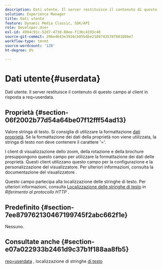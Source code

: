 ```yaml
---
description: Dati utente. Il server restituisce il contenuto di questo campo al client in risposta a req=userdata.
solution: Experience Manager
title: Dati utente
feature: Dynamic Media Classic, SDK/API
role: Developer,User
exl-id: 4994c91c-52d7-473d-88ee-f136c4193c40
source-git-commit: 206e4643e3926cb85b4be2189743578f88180be7
workflow-type: tm+mt
source-wordcount: '128'
ht-degree: 8%

---
```


# Dati utente{#userdata}

Dati utente. Il server restituisce il contenuto di questo campo al client in risposta a req=userdata.

## Proprietà {#section-06f2002b77d54a64be07f12fff54ad13}

Valore stringa di testo. Si consiglia di utilizzare la formattazione [dati proprietà](/help/aem-is-ir-api/is-api/image-catalog/image-serving-api-ref/c-image-catalog-reference/c-overview/c-common-data-types/r-property-data.md). Se la formattazione dei dati della proprietà non viene utilizzata, la stringa di testo non deve contenere il carattere &#39;=&#39;.

I client di visualizzazione dello zoom, della rotazione e della brochure presuppongono questo campo per utilizzare la formattazione dei dati delle proprietà. Questi client utilizzano questo campo per la configurazione e la personalizzazione del visualizzatore. Per ulteriori informazioni, consulta la documentazione del visualizzatore .

Questo campo partecipa alla localizzazione delle stringhe di testo. Per ulteriori informazioni, consulta [Localizzazione delle stringhe di testo](/help/aem-is-ir-api/is-api/http-ref/image-serving-api-ref/c-http-protocol-reference/c-syntax-and-features/r-text-string-localization.md) in *Riferimento al protocollo HTTP* .

## Predefinito {#section-7ee879762130467199745f2abc662f1e}

Nessuno.

## Consultate anche {#section-e07a022933b2461d9c37b1f188aa8fb5}

[req=userdata](/help/aem-is-ir-api/is-api/http-ref/image-serving-api-ref/c-http-protocol-reference/c-command-reference/r-req/r-req.md) , localizzazione di stringhe  [di testo](/help/aem-is-ir-api/is-api/http-ref/image-serving-api-ref/c-http-protocol-reference/c-syntax-and-features/r-text-string-localization.md)
